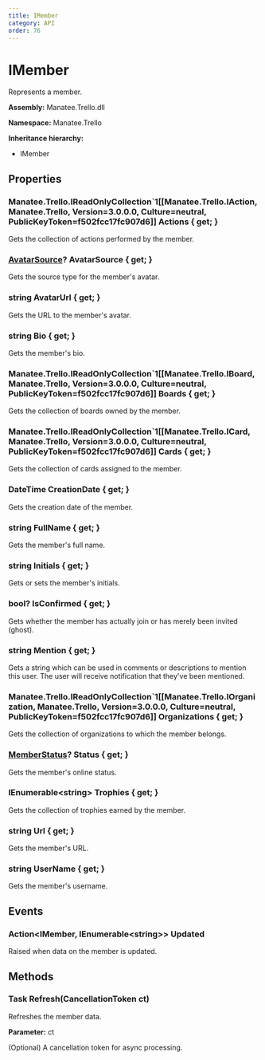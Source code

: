 ```yaml
---
title: IMember
category: API
order: 76
---
```


# IMember

Represents a member.

**Assembly:** Manatee.Trello.dll

**Namespace:** Manatee.Trello

**Inheritance hierarchy:**

- IMember

## Properties

### Manatee.Trello.IReadOnlyCollection`1[[Manatee.Trello.IAction, Manatee.Trello, Version=3.0.0.0, Culture=neutral, PublicKeyToken=f502fcc17fc907d6]] Actions { get; }

Gets the collection of actions performed by the member.

### [AvatarSource](AvatarSource#avatarsource)? AvatarSource { get; }

Gets the source type for the member&#39;s avatar.

### string AvatarUrl { get; }

Gets the URL to the member&#39;s avatar.

### string Bio { get; }

Gets the member&#39;s bio.

### Manatee.Trello.IReadOnlyCollection`1[[Manatee.Trello.IBoard, Manatee.Trello, Version=3.0.0.0, Culture=neutral, PublicKeyToken=f502fcc17fc907d6]] Boards { get; }

Gets the collection of boards owned by the member.

### Manatee.Trello.IReadOnlyCollection`1[[Manatee.Trello.ICard, Manatee.Trello, Version=3.0.0.0, Culture=neutral, PublicKeyToken=f502fcc17fc907d6]] Cards { get; }

Gets the collection of cards assigned to the member.

### DateTime CreationDate { get; }

Gets the creation date of the member.

### string FullName { get; }

Gets the member&#39;s full name.

### string Initials { get; }

Gets or sets the member&#39;s initials.

### bool? IsConfirmed { get; }

Gets whether the member has actually join or has merely been invited (ghost).

### string Mention { get; }

Gets a string which can be used in comments or descriptions to mention this user. The user will receive notification that they&#39;ve been mentioned.

### Manatee.Trello.IReadOnlyCollection`1[[Manatee.Trello.IOrganization, Manatee.Trello, Version=3.0.0.0, Culture=neutral, PublicKeyToken=f502fcc17fc907d6]] Organizations { get; }

Gets the collection of organizations to which the member belongs.

### [MemberStatus](MemberStatus#memberstatus)? Status { get; }

Gets the member&#39;s online status.

### IEnumerable&lt;string&gt; Trophies { get; }

Gets the collection of trophies earned by the member.

### string Url { get; }

Gets the member&#39;s URL.

### string UserName { get; }

Gets the member&#39;s username.

## Events

### Action&lt;IMember, IEnumerable&lt;string&gt;&gt; Updated

Raised when data on the member is updated.

## Methods

### Task Refresh(CancellationToken ct)

Refreshes the member data.

**Parameter:** ct

(Optional) A cancellation token for async processing.

